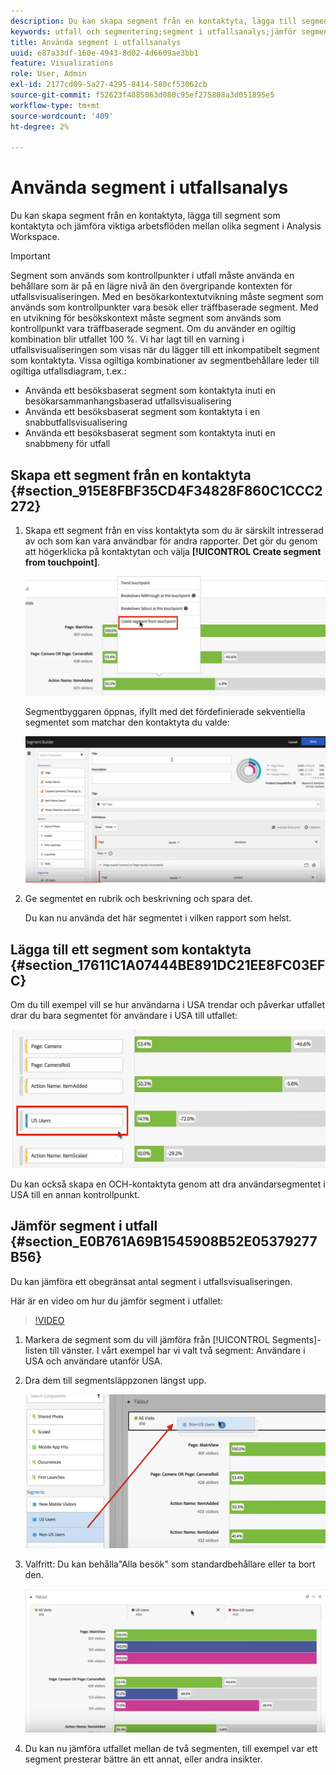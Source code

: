 ```yaml
---
description: Du kan skapa segment från en kontaktyta, lägga till segment som kontaktyta och jämföra viktiga arbetsflöden mellan olika segment i Analysis Workspace.
keywords: utfall och segmentering;segment i utfallsanalys;jämför segment i utfall
title: Använda segment i utfallsanalys
uuid: e87a33df-160e-4943-8d02-4d6609ae3bb1
feature: Visualizations
role: User, Admin
exl-id: 2177cd09-5a27-4295-8414-580cf53062cb
source-git-commit: f52623f4885063d080c95ef275808a3d051895e5
workflow-type: tm+mt
source-wordcount: '409'
ht-degree: 2%

---
```


# Använda segment i utfallsanalys

Du kan skapa segment från en kontaktyta, lägga till segment som kontaktyta och jämföra viktiga arbetsflöden mellan olika segment i Analysis Workspace.

>[!IMPORTANT]
>
>Segment som används som kontrollpunkter i utfall måste använda en behållare som är på en lägre nivå än den övergripande kontexten för utfallsvisualiseringen. Med en besökarkontextutvikning måste segment som används som kontrollpunkter vara besök eller träffbaserade segment. Med en utvikning för besökskontext måste segment som används som kontrollpunkt vara träffbaserade segment. Om du använder en ogiltig kombination blir utfallet 100 %. Vi har lagt till en varning i utfallsvisualiseringen som visas när du lägger till ett inkompatibelt segment som kontaktyta. Vissa ogiltiga kombinationer av segmentbehållare leder till ogiltiga utfallsdiagram, t.ex.:

* Använda ett besöksbaserat segment som kontaktyta inuti en besökarsammanhangsbaserad utfallsvisualisering
* Använda ett besöksbaserat segment som kontaktyta i en snabbutfallsvisualisering
* Använda ett besöksbaserat segment som kontaktyta inuti en snabbmeny för utfall

## Skapa ett segment från en kontaktyta {#section_915E8FBF35CD4F34828F860C1CCC2272}

1. Skapa ett segment från en viss kontaktyta som du är särskilt intresserad av och som kan vara användbar för andra rapporter. Det gör du genom att högerklicka på kontaktytan och välja **[!UICONTROL Create segment from touchpoint]**.

   ![](assets/segment-from-touchpoint.png)

   Segmentbyggaren öppnas, ifyllt med det fördefinierade sekventiella segmentet som matchar den kontaktyta du valde:

   ![](assets/segment-builder.png)

1. Ge segmentet en rubrik och beskrivning och spara det.

   Du kan nu använda det här segmentet i vilken rapport som helst.

## Lägga till ett segment som kontaktyta {#section_17611C1A07444BE891DC21EE8FC03EFC}

Om du till exempel vill se hur användarna i USA trendar och påverkar utfallet drar du bara segmentet för användare i USA till utfallet:

![](assets/segment-touchpoint.png)

Du kan också skapa en OCH-kontaktyta genom att dra användarsegmentet i USA till en annan kontrollpunkt.

## Jämför segment i utfall {#section_E0B761A69B1545908B52E05379277B56}

Du kan jämföra ett obegränsat antal segment i utfallsvisualiseringen.

Här är en video om hur du jämför segment i utfallet:

>[!VIDEO](https://video.tv.adobe.com/v/24046/?quality=12)

1. Markera de segment som du vill jämföra från [!UICONTROL Segments]-listen till vänster. I vårt exempel har vi valt två segment: Användare i USA och användare utanför USA.
1. Dra dem till segmentsläppzonen längst upp.

   ![](assets/segment-drop.png)

1. Valfritt: Du kan behålla&quot;Alla besök&quot; som standardbehållare eller ta bort den.

   ![](assets/seg-compare.png)

1. Du kan nu jämföra utfallet mellan de två segmenten, till exempel var ett segment presterar bättre än ett annat, eller andra insikter.
